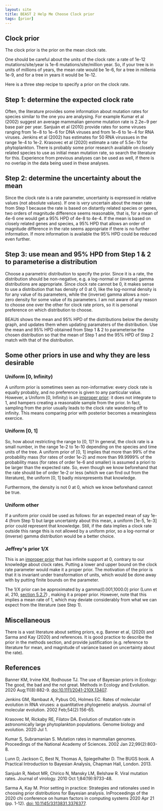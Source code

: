 ```yaml
---
layout: site
title: BEAST 2 Help Me Choose Clock prior
tags: [prior]
---
```


## Clock prior

The clock prior is the prior on the mean clock rate. 

One should be careful about the units of the clock rate: a rate of 1e-12 mutations/site/year is 1e-6 mutations/site/million year. 
So, if your tree is in units of millions of years, the mean rate would be 1e-6, for a tree in millenia 1e-9, and for a tree in years it would be 1e-12.

Here is a three step recipe to specify a prior on the clock rate.

## Step 1: determine the expected clock rate 

Often, the literature provides some information about mutation rates for species similar to the one you are analysing.
For example Kumar et al (2002) suggest an average mammalian genome mutation rate is 2.2e−9 per base pair per year.
Sanjuán et al (2010) provide rates for some viruses ranging from 1e−8 to 1e−6 for DNA viruses and from 1e−6 to 1e−4 for RNA viruses. Jenkins et al (2002) has estimates for 50 RNA virussues in the range 1e-4 to 1e-2.
Krasovec et al (2020) estimate a rate of 5.5e−10 for phytoplankton.
There is probably some prior research available on closely related species to use as initial mean mutation rate, so search the literature for this. 
Experience from previous analyses can be used as well, if there is no overlap in the data being used in these analyses.

## Step 2: determine the uncertainty about the mean

Since the clock rate is a rate parameter, uncertainty is expressed in relative values (not absolute values). 
If one is *very* uncertain about the mean rate from Step 1 because the rate is based on distantly related species or genes, two orders of magnitude difference seems reasonable, that is, for a mean of 4e-6 one would get a 95% HPD of 4e-8 to 4e-4.
If the mean is based on closely related genes and species, a 95% HPD that allows an order of magnitude difference in the rate seems appropriate if there is no further information.
If more information is available the 95% HPD could be reduced even further.

## Step 3: use mean and 95% HPD from Step 1 & 2 to parameterise a distribution

Choose a parametric distribution to specify the prior.
Since it is a rate, the distribution should be non-negative, e.g. a log-normal or (inverse) gamma distributions are appropriate.
Since clock rate cannot be 0, it makes sense to use a distribution that has density of 0 at 0, like the log-normal density is for any value of its parameters, while the (inverse) gamma allows a non-zero density for some value of its parameters.
I am not aware of any reason to choose one over the other for clock rate priors, so it is personal preference on which distribution to choose.

BEAUti shows the mean and 95% HPD of the distributions below the density graph, and updates them when updating paramaters of the distribution.
Use the mean and 95% HPD obtained from Step 1 & 2 to parameterise the chosen distribution so that the mean of Step 1 and the 95% HPD of Step 2 match with that of the distribution. 

## Some other priors in use and why they are less desirable

### Uniform [0, Infinity)

A uniform prior is sometimes seen as non-informative: every clock rate is equally probably, and no preference is given to any particular value.
However, a Uniform [0, Infinity) is an [improper prior](https://en.wikipedia.org/wiki/Prior_probability#Improper_priors): it does not integrate to 1, and hampers creating a reasonable sample from the prior. In fact, sampling from the prior usually leads to the clock rate wandering off to infinity. This means comparing prior with posterior becomes a meaningless exercice.

### Uniform [0, 1]

So, how about restricting the range to [0, 1]? In general, the clock rate is a small number, in the range 1e-2 to 1e-10 depending on the species and time units of the tree. A uniform prior of [0, 1] implies that more than 99% of the probability mass (for rates of order 1e-2) and more than 99.9999% of the probability mass (for rates of order 1e-6 and smaller) is assumed a priori to be larger than the expected rate. So, even though we know beforehand that the rate should be of order 1e-2 or less (which we can find out from the literature), the uniform [0, 1] badly misrepresents that knowledge.

Furthermore, the density is not 0 at 0, which we know beforehand cannot be true.

### Uniform other

If a uniform prior could be used as follows: for an expected mean of say 1e-4 (from Step 1) but large uncertainty about this mean, a uniform [1e-5, 1e-3] prior could represent that knowledge. 
Still, if the data implies a clock rate outside this range this is not allowed by a uniform prior, so a log-normal or (inverse) gamma distribution would be a better choice.

### Jeffrey's prior 1/X

This is an [improper prior](https://en.wikipedia.org/wiki/Prior_probability#Improper_priors) that has infinite support at 0, contrary to our knowledge about clock rates. Putting a lower and upper bound on the clock rate parameter would make it a proper prior. The motivation of the prior is that it is invariant under transformation of units, which would be done away with by putting finite bounds on the parameter.

The 1/X prior can be approximated by a gamma(0.001,1000.0) prior (Lunn et al, 210, <a href="https://www.mrc-bsu.cam.ac.uk/wp-content/uploads/bugsbook_chapter5.pdf">section 5.2.7</a>) , making it a proper prior. However, note that this implies a mean rate of 1, which may deviate considerably from what we can expect from the literature (see Step 1).


## Miscellaneous

There is a vast literature about setting priors, e.g. Banner et al, (2020) and Sarma and Kay (2020) and references.
It is good practice to describe the prior in the methods section, and provide justification (e.g. reference to literature for mean, and magnitude of variance based on uncertainty about the rate).


## References

Banner KM, Irvine KM, Rodhouse TJ. The use of Bayesian priors in Ecology: The good, the bad and the not great. Methods in Ecology and Evolution. 2020 Aug;11(8):882-9. <a href="https://doi.org/10.1111/2041-210X.13407">doi:10.1111/2041-210X.13407</a>.

Jenkins GM, Rambaut A, Pybus OG, Holmes EC. Rates of molecular evolution in RNA viruses: a quantitative phylogenetic analysis. Journal of molecular evolution. 2002 Feb;54(2):156-65.

Krasovec M, Rickaby RE, Filatov DA. Evolution of mutation rate in astronomically large phytoplankton populations. Genome biology and evolution. 2020 Jul 1.

Kumar S, Subramanian S. Mutation rates in mammalian genomes. Proceedings of the National Academy of Sciences. 2002 Jan 22;99(2):803-8.

Lunn D, Jackson C, Best N, Thomas A, Spiegelhalter D. The BUGS book. A Practical Introduction to Bayesian Analysis, Chapman Hall, London. 2013.

Sanjuán R, Nebot MR, Chirico N, Mansky LM, Belshaw R. Viral mutation rates. Journal of virology. 2010 Oct 1;84(19):9733-48.

Sarma A, Kay M. Prior setting in practice: Strategies and rationales used in choosing prior distributions for Bayesian analysis. InProceedings of the 2020 chi conference on human factors in computing systems 2020 Apr 21 (pp. 1-12). <a href="http://doi.org/10.1145/3313831.3376377">doi: 10.1145/3313831.3376377</a>.


